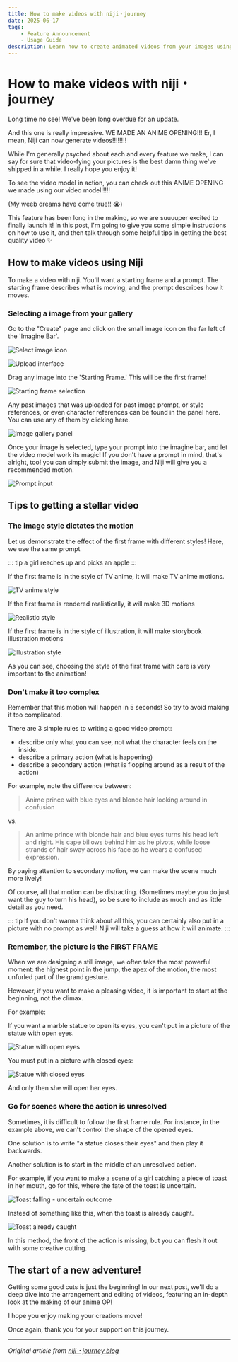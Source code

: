 ```yaml
---
title: How to make videos with niji・journey
date: 2025-06-17
tags:
    - Feature Announcement
    - Usage Guide
description: Learn how to create animated videos from your images using niji・journey's new video generation feature.
---
```


# How to make videos with niji・journey

Long time no see! We've been long overdue for an update.

And this one is really impressive. WE MADE AN ANIME OPENING!!! Er, I mean, Niji can now generate videos!!!!!!!!

While I'm generally psyched about each and every feature we make, I can say for sure that video-fying your pictures is the best damn thing we've shipped in a while. I really hope you enjoy it!

To see the video model in action, you can check out this ANIME OPENING we made using our video model!!!!!

(My weeb dreams have come true!! 😭)

This feature has been long in the making, so we are suuuuper excited to finally launch it! In this post, I'm going to give you some simple instructions on how to use it, and then talk through some helpful tips in getting the best quality video ✨

## How to make videos using Niji

To make a video with niji. You'll want a starting frame and a prompt. The starting frame describes what is moving, and the prompt describes how it moves.

### Selecting a image from your gallery

Go to the "Create" page and click on the small image icon on the far left of the 'Imagine Bar'.

![Select image icon](/assets/images/reprints/nijijourney/video/215bda82-8490-8031-8e70-e4020b215494.jpg)

![Upload interface](/assets/images/reprints/nijijourney/video/215bda82-8490-8072-865c-cf21ff9058c4.jpg)

Drag any image into the 'Starting Frame.' This will be the first frame!

![Starting frame selection](/assets/images/reprints/nijijourney/video/215bda82-8490-80c3-87e8-cff55af05291.jpg)

Any past images that was uploaded for past image prompt, or style references, or even character references can be found in the panel here. You can use any of them by clicking here.

![Image gallery panel](/assets/images/reprints/nijijourney/video/215bda82-8490-8028-884e-f8d30d1ce278.jpg)

Once your image is selected, type your prompt into the imagine bar, and let the video model work its magic! If you don't have a prompt in mind, that's alright, too! you can simply submit the image, and Niji will give you a recommended motion.

![Prompt input](/assets/images/reprints/nijijourney/video/215bda82-8490-8024-9a5d-f39fb669ea43.jpg)

## Tips to getting a stellar video

### The image style dictates the motion

Let us demonstrate the effect of the first frame with different styles! Here, we use the same prompt

::: tip
a girl reaches up and picks an apple
:::

If the first frame is in the style of TV anime, it will make TV anime motions.

![TV anime style](/assets/images/reprints/nijijourney/video/215bda82-8490-80cf-9b68-d2a672ab85bb.jpg)

If the first frame is rendered realistically, it will make 3D motions

![Realistic style](/assets/images/reprints/nijijourney/video/215bda82-8490-80cf-9b7c-f523852070d7.jpg)

If the first frame is in the style of illustration, it will make storybook illustration motions

![Illustration style](/assets/images/reprints/nijijourney/video/215bda82-8490-80e4-a357-cece07a42912.jpg)

As you can see, choosing the style of the first frame with care is very important to the animation!

### Don't make it too complex

Remember that this motion will happen in 5 seconds! So try to avoid making it too complicated.

There are 3 simple rules to writing a good video prompt:

- describe only what you can see, not what the character feels on the inside.
- describe a primary action (what is happening)
- describe a secondary action (what is flopping around as a result of the action)

For example, note the difference between:

> Anime prince with blue eyes and blonde hair looking around in confusion

vs.

> An anime prince with blonde hair and blue eyes turns his head left and right. His cape billows behind him as he pivots, while loose strands of hair sway across his face as he wears a confused expression.

By paying attention to secondary motion, we can make the scene much more lively!

Of course, all that motion can be distracting. (Sometimes maybe you do just want the guy to turn his head), so be sure to include as much and as little detail as you need.

::: tip
If you don't wanna think about all this, you can certainly also put in a picture with no prompt as well! Niji will take a guess at how it will animate.
:::

### Remember, the picture is the FIRST FRAME

When we are designing a still image, we often take the most powerful moment: the highest point in the jump, the apex of the motion, the most unfurled part of the grand gesture.

However, if you want to make a pleasing video, it is important to start at the beginning, not the climax.

For example:

If you want a marble statue to open its eyes, you can't put in a picture of the statue with open eyes.

![Statue with open eyes](/assets/images/reprints/nijijourney/video/215bda82-8490-806f-a2e5-c246298b1948.jpg)

You must put in a picture with closed eyes:

![Statue with closed eyes](/assets/images/reprints/nijijourney/video/215bda82-8490-802f-91f3-e7f9e96cd098.jpg)

And only then she will open her eyes.

### Go for scenes where the action is unresolved

Sometimes, it is difficult to follow the first frame rule. For instance, in the example above, we can't control the shape of the opened eyes.

One solution is to write "a statue closes their eyes" and then play it backwards.

Another solution is to start in the middle of an unresolved action.

For example, if you want to make a scene of a girl catching a piece of toast in her mouth, go for this, where the fate of the toast is uncertain.

![Toast falling - uncertain outcome](/assets/images/reprints/nijijourney/video/215bda82-8490-80b5-8d26-e8600c462677.jpg)

Instead of something like this, when the toast is already caught.

![Toast already caught](/assets/images/reprints/nijijourney/video/215bda82-8490-8076-8b71-ef3bc127c5e3.jpg)

In this method, the front of the action is missing, but you can flesh it out with some creative cutting.

## The start of a new adventure!

Getting some good cuts is just the beginning! In our next post, we'll do a deep dive into the arrangement and editing of videos, featuring an in-depth look at the making of our anime OP!

I hope you enjoy making your creations move!

Once again, thank you for your support on this journey.

---

*Original article from [niji・journey blog](https://nijijourney.com/blog/niji-video)*
